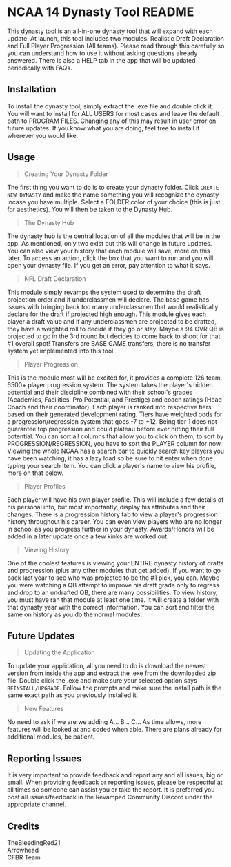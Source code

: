 # NCAA 14 Dynasty Tool README

This dynasty tool is an all-in-one dynasty tool that will expand with each update. At launch, this tool includes two modules: Realistic Draft Declaration and Full Player Progression (All teams). Please read through this carefully so you can understand how to use it without asking questions already answered. There is also a HELP tab in the app that will be updated periodically with FAQs.

## Installation

To install the dynasty tool, simply extract the .exe file and double click it. You will want to install for ALL USERS for most cases and leave the default path to PROGRAM FILES. Changing any of this may result in user error on future updates. If you know what you are doing, feel free to install it wherever you would like.

## Usage

> Creating Your Dynasty Folder

The first thing you want to do is to create your dynasty folder. Click `CREATE NEW DYNASTY` and make the name something you will recognize the dynasty incase you have multiple. Select a FOLDER color of your choice (this is just for aesthetics). You will then be taken to the Dynasty Hub.

> The Dynasty Hub

The dynasty hub is the central location of all the modules that will be in the app. As mentioned, only two exist but this will change in future updates. You can also view your history that each module will save, more on this later. To access an action, click the box that you want to run and  you will open your dynasty file. If you get an error, pay attention to what it says.

> NFL Draft Declaration

This module simply revamps the system used to determine the draft projection order and if underclassmen will declare. The base game has issues with bringing back too many underclassmen that would realistically declare for the draft if projected high enough. This module gives each player a draft value and if any underclassmen are projected to be drafted, they have a weighted roll to decide if they go or stay. Maybe a 94 OVR QB is projected to go in the 3rd round but decides to come back to shoot for that #1 overall spot! Transfers are BASE GAME transfers, there is no transfer system yet implemented into this tool.

> Player Progression

This is the module most will be excited for, it provides a complete 126 team, 6500+ player progression system. The system takes the player's hidden potential and their discipline combined with their school's grades (Academics, Facilities, Pro Potential, and Prestige) and coach ratings (Head Coach and their coordinator). Each player is ranked into respective tiers based on their generated development rating. Tiers have weighted odds for a progression/regression system that goes -7 to +12. Being tier 1 does not guarantee top progression and could plateau before ever hitting their full potential. You can sort all columns that allow you to click on them, to sort by PROGRESSION/REGRESSION, you have to sort the PLAYER column for now. Viewing the whole NCAA has a search bar to quickly search key players you have been watching, it has a lazy load so be sure to hit enter when done typing your search item. You can click a player's name to view his profile, more on that below.

> Player Profiles

Each player will have his own player profile. This will include a few details of his personal info, but most importantly, display his attributes and their changes. There is a progression history tab to view a player's progression history throughout his career. You can even view players who are no longer in school as you progress further in your dynasty. Awards/Honors will be added in a later update once a few kinks are worked out.

> Viewing History

One of the coolest features is viewing your ENTIRE dynasty history of drafts and progression (plus any other modules that get added). If you want to go back last year to see who was projected to be the #1 pick, you can. Maybe you were watching a QB attempt to improve his draft grade only to regress and drop to an undrafted QB, there are many possibilities. To view history, you must have ran that module at least one time. It will create a folder with that dynasty year with the correct information. You can sort and filter the same on history as you do the normal modules.

## Future Updates
> Updating the Application

To update your application, all you need to do is download the newest version from inside the app and extract the .exe from the downloaded zip file. Double click the .exe and make sure your selected option says `REINSTALL/UPGRADE`. Follow the prompts and make sure the install path is the same exact path as you previously installed it.

> New Features

No need to ask if we are we adding A... B... C... As time allows, more features will be looked at and coded when able. There are plans already for additional modules, be patient.

## Reporting Issues
It is very important to provide feedback and report any and all issues, big or small. When providing feedback or reporting issues, please be respectful at all times so someone can assist you or take the report. It is preferred you post all issues/feedback in the Revamped Community Discord under the appropriate channel. 

## Credits
TheBleedingRed21  
Arrowhead  
CFBR Team
